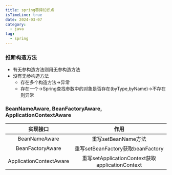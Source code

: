 ```yaml
---
title: spring零碎知识点
isTimeLine: true
date: 2024-03-07
category:
  - java
tag:
  - spring
---
```


### 推断构造方法

* 有无参构造方法则用无参构造方法
* 没有无参构造方法
  * 存在多个构造方法->异常
  * 存在一个->Spring查找参数中的对象是否存在(byType,byName)->不存在则异常


### BeanNameAware, BeanFactoryAware, ApplicationContextAware

|实现接口|作用|
|:-:|:-:|
|BeanNameAware|重写setBeanName方法|
|BeanFactoryAware|重写setBeanFactory获取beanFactory|
|ApplicationContextAware|重写setApplicationContext获取applicationContext|
